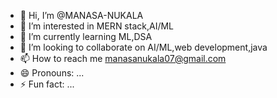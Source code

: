- 👋 Hi, I’m @MANASA-NUKALA
- 👀 I’m interested in MERN stack,AI/ML
- 🌱 I’m currently learning ML,DSA
- 💞️ I’m looking to collaborate on AI/ML,web development,java
- 📫 How to reach me manasanukala07@gmail.com
- 😄 Pronouns: ...
- ⚡ Fun fact: ...

<!---
MANASA-NUKALA/MANASA-NUKALA is a ✨ special ✨ repository because its `README.md` (this file) appears on your GitHub profile.
You can click the Preview link to take a look at your changes.
--->
